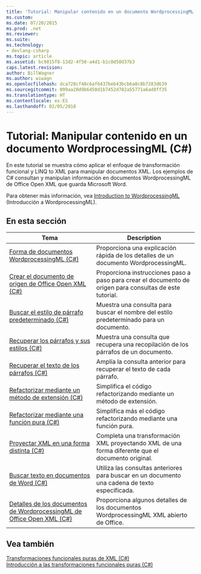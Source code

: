 ```yaml
---
title: 'Tutorial: Manipular contenido en un documento WordprocessingML (C#)'
ms.custom: 
ms.date: 07/20/2015
ms.prod: .net
ms.reviewer: 
ms.suite: 
ms.technology:
- devlang-csharp
ms.topic: article
ms.assetid: bc9815f8-13d2-4f50-a4d1-b1c0d50d37b3
caps.latest.revision: 
author: BillWagner
ms.author: wiwagn
ms.openlocfilehash: dca728cf48c6af6437beb43bcb6a8c8b7283d639
ms.sourcegitcommit: 099aa20d9b6450d1b7452d782a55771a6ad8ff35
ms.translationtype: HT
ms.contentlocale: es-ES
ms.lasthandoff: 02/05/2018
---
```

# <a name="tutorial-manipulating-content-in-a-wordprocessingml-document-c"></a>Tutorial: Manipular contenido en un documento WordprocessingML (C#)
En este tutorial se muestra cómo aplicar el enfoque de transformación funcional y LINQ to XML para manipular documentos XML. Los ejemplos de C# consultan y manipulan información en documentos WordprocessingML de Office Open XML que guarda Microsoft Word.  
  
 Para obtener más información, vea [Introduction to WordprocessingML](http://ericwhite.com/blog/introduction-to-wordprocessingml-series/) (Introducción a WordprocessingML).  
  
## <a name="in-this-section"></a>En esta sección  
  
|Tema|Description|  
|-----------|-----------------|  
|[Forma de documentos WordprocessingML (C#)](../../../../csharp/programming-guide/concepts/linq/shape-of-wordprocessingml-documents.md)|Proporciona una explicación rápida de los detalles de un documento WordprocessingML.|  
|[Crear el documento de origen de Office Open XML (C#)](../../../../csharp/programming-guide/concepts/linq/creating-the-source-office-open-xml-document.md)|Proporciona instrucciones paso a paso para crear el documento de origen para consultas de este tutorial.|  
|[Buscar el estilo de párrafo predeterminado (C#)](../../../../csharp/programming-guide/concepts/linq/finding-the-default-paragraph-style.md)|Muestra una consulta para buscar el nombre del estilo predeterminado para un documento.|  
|[Recuperar los párrafos y sus estilos (C#)](../../../../csharp/programming-guide/concepts/linq/retrieving-the-paragraphs-and-their-styles.md)|Muestra una consulta que recupera una recopilación de los párrafos de un documento.|  
|[Recuperar el texto de los párrafos (C#)](../../../../csharp/programming-guide/concepts/linq/retrieving-the-text-of-the-paragraphs.md)|Amplía la consulta anterior para recuperar el texto de cada párrafo.|  
|[Refactorizar mediante un método de extensión (C#)](../../../../csharp/programming-guide/concepts/linq/refactoring-using-an-extension-method.md)|Simplifica el código refactorizando mediante un método de extensión.|  
|[Refactorizar mediante una función pura (C#)](../../../../csharp/programming-guide/concepts/linq/refactoring-using-a-pure-function.md)|Simplifica más el código refactorizando mediante una función pura.|  
|[Proyectar XML en una forma distinta (C#)](../../../../csharp/programming-guide/concepts/linq/projecting-xml-in-a-different-shape.md)|Completa una transformación XML proyectando XML de una forma diferente que el documento original.|  
|[Buscar texto en documentos de Word (C#)](../../../../csharp/programming-guide/concepts/linq/finding-text-in-word-documents.md)|Utiliza las consultas anteriores para buscar en un documento una cadena de texto especificada.|  
|[Detalles de los documentos de WordprocessingML de Office Open XML (C#)](../../../../csharp/programming-guide/concepts/linq/details-of-office-open-xml-wordprocessingml-documents.md)|Proporciona algunos detalles de los documentos WordprocessingML XML abierto de Office.|  
  
## <a name="see-also"></a>Vea también  
 [Transformaciones funcionales puras de XML (C#)](../../../../csharp/programming-guide/concepts/linq/pure-functional-transformations-of-xml.md)  
 [Introducción a las transformaciones funcionales puras (C#)](../../../../csharp/programming-guide/concepts/linq/introduction-to-pure-functional-transformations.md)
